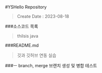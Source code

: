 #YSHello Repository
>Create Date : 2023-08-18

###소스코드 목록 
>thilsis java

###README.md
>깃과 깃허브 연동 실습 

###ㅡ branch, merge 
브랜치 생성 및 병합 테스트 